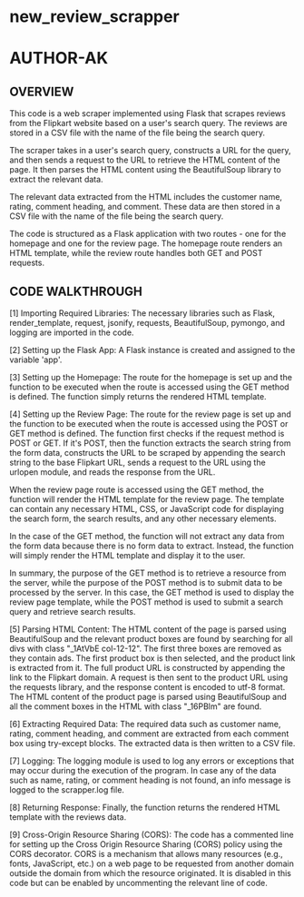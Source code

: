 # new_review_scrapper

# AUTHOR-AK

## OVERVIEW

This code is a web scraper implemented using Flask that scrapes reviews from the Flipkart website based on a user's search query. The reviews are stored in a CSV file with the name of the file being the search query.

The scraper takes in a user's search query, constructs a URL for the query, and then sends a request to the URL to retrieve the HTML content of the page. It then parses the HTML content using the BeautifulSoup library to extract the relevant data.

The relevant data extracted from the HTML includes the customer name, rating, comment heading, and comment. These data are then stored in a CSV file with the name of the file being the search query.

The code is structured as a Flask application with two routes - one for the homepage and one for the review page. The homepage route renders an HTML template, while the review route handles both GET and POST requests.


## CODE WALKTHROUGH

[1] Importing Required Libraries: The necessary libraries such as Flask, render_template, request, jsonify, requests, BeautifulSoup, pymongo, and logging are imported in the code.

[2] Setting up the Flask App: A Flask instance is created and assigned to the variable 'app'.

[3] Setting up the Homepage: The route for the homepage is set up and the function to be executed when the route is accessed using the GET method is defined. The function simply returns the rendered HTML template.

[4] Setting up the Review Page: The route for the review page is set up and the function to be executed when the route is accessed using the POST or GET method is defined. The function first checks if the request method is POST or GET. If it's POST, then the function extracts the search string from the form data, constructs the URL to be scraped by appending the search string to the base Flipkart URL, sends a request to the URL using the urlopen module, and reads the response from the URL.

When the review page route is accessed using the GET method, the function will render the HTML template for the review page. The template can contain any necessary HTML, CSS, or JavaScript code for displaying the search form, the search results, and any other necessary elements.

In the case of the GET method, the function will not extract any data from the form data because there is no form data to extract. Instead, the function will simply render the HTML template and display it to the user.

In summary, the purpose of the GET method is to retrieve a resource from the server, while the purpose of the POST method is to submit data to be processed by the server. In this case, the GET method is used to display the review page template, while the POST method is used to submit a search query and retrieve search results.

[5] Parsing HTML Content: The HTML content of the page is parsed using BeautifulSoup and the relevant product boxes are found by searching for all divs with class "_1AtVbE col-12-12". The first three boxes are removed as they contain ads. The first product box is then selected, and the product link is extracted from it. The full product URL is constructed by appending the link to the Flipkart domain. A request is then sent to the product URL using the requests library, and the response content is encoded to utf-8 format. The HTML content of the product page is parsed using BeautifulSoup and all the comment boxes in the HTML with class "_16PBlm" are found.

[6] Extracting Required Data: The required data such as customer name, rating, comment heading, and comment are extracted from each comment box using try-except blocks. The extracted data is then written to a CSV file.

[7] Logging: The logging module is used to log any errors or exceptions that may occur during the execution of the program. In case any of the data such as name, rating, or comment heading is not found, an info message is logged to the scrapper.log file.

[8] Returning Response: Finally, the function returns the rendered HTML template with the reviews data.

[9] Cross-Origin Resource Sharing (CORS): The code has a commented line for setting up the Cross Origin Resource Sharing (CORS) policy using the CORS decorator. CORS is a mechanism that allows many resources (e.g., fonts, JavaScript, etc.) on a web page to be requested from another domain outside the domain from which the resource originated. It is disabled in this code but can be enabled by uncommenting the relevant line of code.
